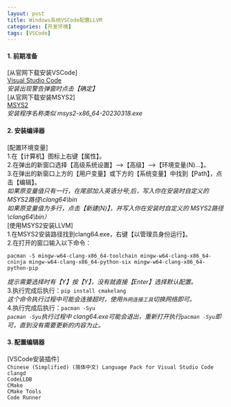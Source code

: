 ```yaml
---
layout: post
title: Windows系统VSCode配置LLVM
categories: [开发环境]
tags: [VSCode]
---
```

#### 1. 前期准备
[从官网下载安装VSCode]  
[Visual Studio Code](https://code.visualstudio.com/)  
*安装出现警告弹窗时点击【确定】*  
[从官网下载安装MSYS2]  
[MSYS2](https://www.msys2.org/)  
*安装程序名称类似 msys2-x86_64-20230318.exe*  
<!-- more -->  
#### 2. 安装编译器
[配置环境变量]  
1.在【计算机】图标上右键【属性】。  
2.在弹出的新窗口选择【高级系统设置】-->【高级】-->【环境变量(N)…】。  
3.在弹出的新窗口上方的【用户变量】或下方的【系统变量】中找到【Path】，点击【编辑】。  
*如果原变量值只有一行，在尾部加入英语分号;后，写入你在安装时自定义的 MSYS2路径\clang64\bin*  
*如果原变量值为多行，点击【新建(N)】，并写入你在安装时自定义的 MSYS2路径\clang64\bin）*  
[使用MSYS2安装LLVM]  
1.在MSYS2安装路径找到clang64.exe，右键【以管理员身份运行】。  
2.在打开的窗口输入以下命令：  
```
pacman -S mingw-w64-clang-x86_64-toolchain mingw-w64-clang-x86_64-cninja mingw-w64-clang-x86_64-python-six mingw-w64-clang-x86_64-python-pip
```
*提示需要选择时有【Y】按【Y】，没有就直接【Enter】选择默认配置。*  
3.执行完成后执行：`pip install cmakelang`  
*这个命令执行过程中可能会连接超时，使用`外网连接工具`切换网络即可。*  
4.执行完成后执行：`pacman -Syu`  
*`pacman -Syu`执行过程中 clang64.exe可能会退出，重新打开执行`pacman -Syu`即可，直到没有需要更新的内容为止。*  
#### 3. 配置编辑器
[VSCode安装插件]  
`Chinese (Simplified) (简体中文) Language Pack for Visual Studio Code`  
`clangd`  
`CodeLLDB`  
`CMake`  
`CMake Tools`  
`Code Runner`   
